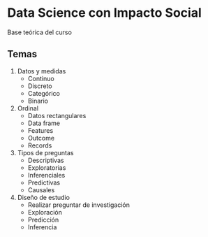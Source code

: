 # Data Science con Impacto Social

Base teórica del curso

## Temas

1. Datos y medidas
	+ Continuo
	+ Discreto
	+ Categórico
	+ Binario
2. Ordinal
	+ Datos rectangulares
	+ Data frame
	+ Features
	+ Outcome
	+ Records
3. Tipos de preguntas
	+ Descriptivas
	+ Exploratorias
	+ Inferenciales
	+ Predictivas
	+ Causales
4. Diseño de estudio
	+ Realizar preguntar de investigación
	+ Exploración
	+ Predicción
	+ Inferencia